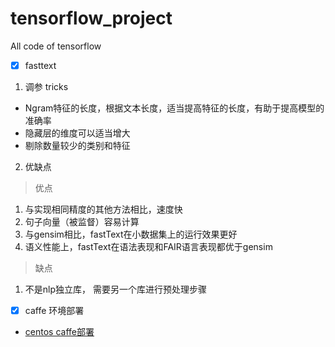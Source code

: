 # tensorflow_project
All code of tensorflow


-[x] fasttext

1. 调参 tricks
>
   - Ngram特征的长度，根据文本长度，适当提高特征的长度，有助于提高模型的准确率
   - 隐藏层的维度可以适当增大
   - 剔除数量较少的类别和特征

2. 优缺点
> 优点
   1. 与实现相同精度的其他方法相比，速度快
   2. 句子向量（被监督）容易计算
   3. 与gensim相比，fastText在小数据集上的运行效果更好
   4. 语义性能上，fastText在语法表现和FAIR语言表现都优于gensim

> 缺点
   1. 不是nlp独立库， 需要另一个库进行预处理步骤
 


-[x] caffe 环境部署

- [centos caffe部署]()